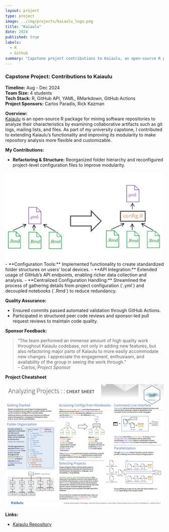 ```yaml
---
layout: project
type: project
image: ../img/projects/kaiaulu_logo.png
title: "Kaiaulu"
date: 2024
published: true
labels:
  - R
  - Github
summary: "Capstone project contributions to Kaiaulu, an open-source R package for software repository mining. Worked on refactoring, configuration tools, and GitHub API integration."
---
```


### Capstone Project: Contributions to Kaiaulu

**Timeline:** Aug - Dec 2024  
**Team Size:** 4 students  
**Tech Stack:** R, GitHub API, YAML, RMarkdown, GitHub Actions  
**Project Sponsors:** Carlos Paradis, Rick Kazman

**Overview:**  
[Kaiaulu](https://github.com/sailuh/kaiaulu) is an open-source R package for mining software repositories to analyze their characteristics by examining collaborative artifacts such as git logs, mailing lists, and files. As part of my university capstone, I contributed to extending Kaiaulu’s functionality and improving its modularity to make repository analysis more flexible and customizable.  

**My Contributions:**  
- **Refactoring & Structure:** Reorganized folder hierarchy and reconfigured project-level configuration files to improve modularity.  
<div class="text-center p4">
  <img src="../img/projects/kaiaulu_file_hierarchy.png" width="500px" class="img-fluid" alt="Kaiaulu Updated File Hierarchy" />
</div> 
- **Configuration Tools:** Implemented functionality to create standardized folder structures on users’ local devices.  
- **API Integration:** Extended usage of GitHub’s API endpoints, enabling richer data collection and analysis.  
- **Centralized Configuration Handling:** Streamlined the process of gathering details from project configuration (`.yml`) and decoupled notebooks (`.Rmd`) to reduce redundancy.  

**Quality Assurance:**    
- Ensured commits passed automated validation through GitHub Actions.  
- Participated in structured peer code reviews and sponsor-led pull request reviews to maintain code quality.  

**Sponsor Feedback:**  
> “The team performed an immense amount of high quality work throughout Kaiaulu codebase, not only in adding new features, but also refactoring major parts of Kaiaulu to more easily accommodate new changes. I appreciate the engagement, enthusiasm, and availability of the group in seeing the work through.”  
> – *Carlos, Project Sponsor*  

**Project Cheatsheet**  
<div class="text-center p4">
  <img src="../img/projects/kaiaulu_cheatsheet.png" class="img-fluid" alt="Kaiaulu Project Cheatsheet" />
</div>

**Links:**  
- [Kaiaulu Repository](https://github.com/sailuh/kaiaulu)  
